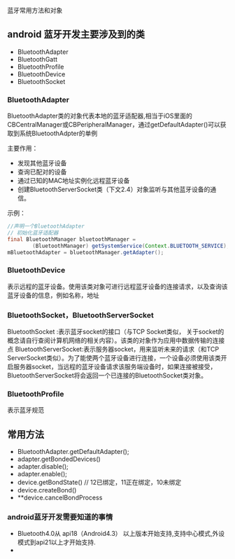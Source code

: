 蓝牙常用方法和对象


##  android 蓝牙开发主要涉及到的类

-  BluetoothAdapter
-  BluetoothGatt
-  BluetoothProfile
-  BluetoothDevice
-  BluetoothSocket



###  BluetoothAdapter

BluetoothAdapter类的对象代表本地的蓝牙适配器,相当于iOS里面的CBCentralManager或CBPeripheralManager，通过getDefaultAdapter()可以获取到系统BluetoothAdpter的单例

主要作用：

-  发现其他蓝牙设备
-  查询已配对的设备
-  通过已知的MAC地址实例化远程蓝牙设备
-  创建BluetoothServerSocket类（下文2.4）对象监听与其他蓝牙设备的通信。

示例：

````java 
//声明一个BluetoothAdapter
// 初始化蓝牙适配器
final BluetoothManager bluetoothManager =
        (BluetoothManager) getSystemService(Context.BLUETOOTH_SERVICE);
mBluetoothAdapter = bluetoothManager.getAdapter();
````

###  BluetoothDevice
表示远程的蓝牙设备。使用该类对象可进行远程蓝牙设备的连接请求，以及查询该蓝牙设备的信息，例如名称，地址

###  BluetoothSocket，BluetoothServerSocket
BluetoothSocket :表示蓝牙socket的接口（与TCP Socket类似， 关于socket的概念请自行查阅计算机网络的相关内容）。该类的对象作为应用中数据传输的连接点
BluetoothServerSocket:表示服务器socket，用来监听未来的请求（和TCP ServerSocket类似）。为了能使两个蓝牙设备进行连接，一个设备必须使用该类开启服务器socket，当远程的蓝牙设备请求该服务端设备时，如果连接被接受，BluetoothServerSocket将会返回一个已连接的BluetoothSocket类对象。

###   BluetoothProfile
表示蓝牙规范



##  常用方法

- BluetoothAdapter.getDefaultAdapter(); 
- adapter.getBondedDevices()
- adapter.disable(); 
- adapter.enable(); 
- device.getBondState()  // 12已绑定，11正在绑定，10未绑定
- device.createBond()
-  **device.cancelBondProcess

###   android蓝牙开发需要知道的事情

-  Bluetooth4.0从 api18（Android4.3） 以上版本开始支持,支持中心模式,外设模式到api21以上才开始支持.
-  
